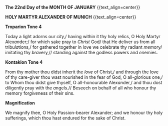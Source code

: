 **The 22nd Day of the MONTH OF JANUARY**
{{text_align=center}}

**HOLY MARTYR ALEXANDER OF MUNICH**
{{text_align=center}}

**Troparion Tone 4**

Today a light adorns our *cit*y,/ having within it thy holy relics, O Holy Martyr Ale*xan*der;/ for which sake pray to *Christ* God/ that He deliver us from all tribu*la*tions,/ for gathered together in love we celebrate thy radiant *mem*ory/ imitating thy *bra*very,// standing against the godless powers and *en*emies.

**Kontakion Tone 4**

From thy mother thou didst inherit the *love* of Christ,/ and through the love of thy care-giver thou wast nourished in the fear of God, O all-*glo*rious one,/ to Whom thou didst give thyself, O all-honourable Ale*xan*der,/ and thou dost diligently pray with the *a*ngels.// Beseech on behalf of all who honour thy memory for*give*ness of their sins.

**Magnification**

We magnify thee, O Holy Passion-bearer Alexander; and we honour thy holy sufferings, which thou hast endured for the sake of Christ.

